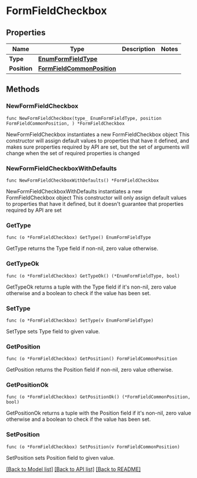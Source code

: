 # FormFieldCheckbox

## Properties

Name | Type | Description | Notes
------------ | ------------- | ------------- | -------------
**Type** | [**EnumFormFieldType**](EnumFormFieldType.md) |  | 
**Position** | [**FormFieldCommonPosition**](FormFieldCommonPosition.md) |  | 

## Methods

### NewFormFieldCheckbox

`func NewFormFieldCheckbox(type_ EnumFormFieldType, position FormFieldCommonPosition, ) *FormFieldCheckbox`

NewFormFieldCheckbox instantiates a new FormFieldCheckbox object
This constructor will assign default values to properties that have it defined,
and makes sure properties required by API are set, but the set of arguments
will change when the set of required properties is changed

### NewFormFieldCheckboxWithDefaults

`func NewFormFieldCheckboxWithDefaults() *FormFieldCheckbox`

NewFormFieldCheckboxWithDefaults instantiates a new FormFieldCheckbox object
This constructor will only assign default values to properties that have it defined,
but it doesn't guarantee that properties required by API are set

### GetType

`func (o *FormFieldCheckbox) GetType() EnumFormFieldType`

GetType returns the Type field if non-nil, zero value otherwise.

### GetTypeOk

`func (o *FormFieldCheckbox) GetTypeOk() (*EnumFormFieldType, bool)`

GetTypeOk returns a tuple with the Type field if it's non-nil, zero value otherwise
and a boolean to check if the value has been set.

### SetType

`func (o *FormFieldCheckbox) SetType(v EnumFormFieldType)`

SetType sets Type field to given value.


### GetPosition

`func (o *FormFieldCheckbox) GetPosition() FormFieldCommonPosition`

GetPosition returns the Position field if non-nil, zero value otherwise.

### GetPositionOk

`func (o *FormFieldCheckbox) GetPositionOk() (*FormFieldCommonPosition, bool)`

GetPositionOk returns a tuple with the Position field if it's non-nil, zero value otherwise
and a boolean to check if the value has been set.

### SetPosition

`func (o *FormFieldCheckbox) SetPosition(v FormFieldCommonPosition)`

SetPosition sets Position field to given value.



[[Back to Model list]](../README.md#documentation-for-models) [[Back to API list]](../README.md#documentation-for-api-endpoints) [[Back to README]](../README.md)


